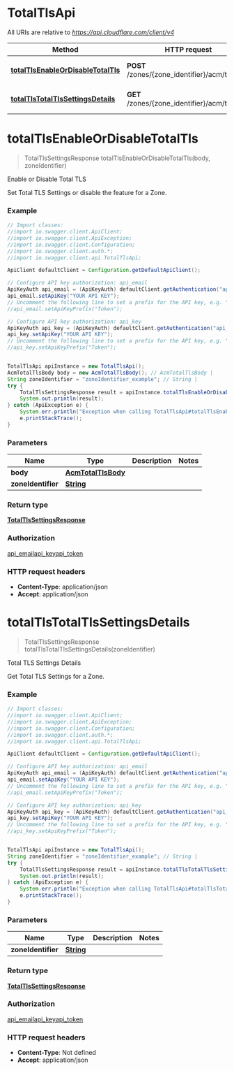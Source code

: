 # TotalTlsApi

All URIs are relative to *https://api.cloudflare.com/client/v4*

Method | HTTP request | Description
------------- | ------------- | -------------
[**totalTlsEnableOrDisableTotalTls**](TotalTlsApi.md#totalTlsEnableOrDisableTotalTls) | **POST** /zones/{zone_identifier}/acm/total_tls | Enable or Disable Total TLS
[**totalTlsTotalTlsSettingsDetails**](TotalTlsApi.md#totalTlsTotalTlsSettingsDetails) | **GET** /zones/{zone_identifier}/acm/total_tls | Total TLS Settings Details

<a name="totalTlsEnableOrDisableTotalTls"></a>
# **totalTlsEnableOrDisableTotalTls**
> TotalTlsSettingsResponse totalTlsEnableOrDisableTotalTls(body, zoneIdentifier)

Enable or Disable Total TLS

Set Total TLS Settings or disable the feature for a Zone.

### Example
```java
// Import classes:
//import io.swagger.client.ApiClient;
//import io.swagger.client.ApiException;
//import io.swagger.client.Configuration;
//import io.swagger.client.auth.*;
//import io.swagger.client.api.TotalTlsApi;

ApiClient defaultClient = Configuration.getDefaultApiClient();

// Configure API key authorization: api_email
ApiKeyAuth api_email = (ApiKeyAuth) defaultClient.getAuthentication("api_email");
api_email.setApiKey("YOUR API KEY");
// Uncomment the following line to set a prefix for the API key, e.g. "Token" (defaults to null)
//api_email.setApiKeyPrefix("Token");

// Configure API key authorization: api_key
ApiKeyAuth api_key = (ApiKeyAuth) defaultClient.getAuthentication("api_key");
api_key.setApiKey("YOUR API KEY");
// Uncomment the following line to set a prefix for the API key, e.g. "Token" (defaults to null)
//api_key.setApiKeyPrefix("Token");


TotalTlsApi apiInstance = new TotalTlsApi();
AcmTotalTlsBody body = new AcmTotalTlsBody(); // AcmTotalTlsBody | 
String zoneIdentifier = "zoneIdentifier_example"; // String | 
try {
    TotalTlsSettingsResponse result = apiInstance.totalTlsEnableOrDisableTotalTls(body, zoneIdentifier);
    System.out.println(result);
} catch (ApiException e) {
    System.err.println("Exception when calling TotalTlsApi#totalTlsEnableOrDisableTotalTls");
    e.printStackTrace();
}
```

### Parameters

Name | Type | Description  | Notes
------------- | ------------- | ------------- | -------------
 **body** | [**AcmTotalTlsBody**](AcmTotalTlsBody.md)|  |
 **zoneIdentifier** | [**String**](.md)|  |

### Return type

[**TotalTlsSettingsResponse**](TotalTlsSettingsResponse.md)

### Authorization

[api_email](../README.md#api_email)[api_key](../README.md#api_key)[api_token](../README.md#api_token)

### HTTP request headers

 - **Content-Type**: application/json
 - **Accept**: application/json

<a name="totalTlsTotalTlsSettingsDetails"></a>
# **totalTlsTotalTlsSettingsDetails**
> TotalTlsSettingsResponse totalTlsTotalTlsSettingsDetails(zoneIdentifier)

Total TLS Settings Details

Get Total TLS Settings for a Zone.

### Example
```java
// Import classes:
//import io.swagger.client.ApiClient;
//import io.swagger.client.ApiException;
//import io.swagger.client.Configuration;
//import io.swagger.client.auth.*;
//import io.swagger.client.api.TotalTlsApi;

ApiClient defaultClient = Configuration.getDefaultApiClient();

// Configure API key authorization: api_email
ApiKeyAuth api_email = (ApiKeyAuth) defaultClient.getAuthentication("api_email");
api_email.setApiKey("YOUR API KEY");
// Uncomment the following line to set a prefix for the API key, e.g. "Token" (defaults to null)
//api_email.setApiKeyPrefix("Token");

// Configure API key authorization: api_key
ApiKeyAuth api_key = (ApiKeyAuth) defaultClient.getAuthentication("api_key");
api_key.setApiKey("YOUR API KEY");
// Uncomment the following line to set a prefix for the API key, e.g. "Token" (defaults to null)
//api_key.setApiKeyPrefix("Token");


TotalTlsApi apiInstance = new TotalTlsApi();
String zoneIdentifier = "zoneIdentifier_example"; // String | 
try {
    TotalTlsSettingsResponse result = apiInstance.totalTlsTotalTlsSettingsDetails(zoneIdentifier);
    System.out.println(result);
} catch (ApiException e) {
    System.err.println("Exception when calling TotalTlsApi#totalTlsTotalTlsSettingsDetails");
    e.printStackTrace();
}
```

### Parameters

Name | Type | Description  | Notes
------------- | ------------- | ------------- | -------------
 **zoneIdentifier** | [**String**](.md)|  |

### Return type

[**TotalTlsSettingsResponse**](TotalTlsSettingsResponse.md)

### Authorization

[api_email](../README.md#api_email)[api_key](../README.md#api_key)[api_token](../README.md#api_token)

### HTTP request headers

 - **Content-Type**: Not defined
 - **Accept**: application/json

